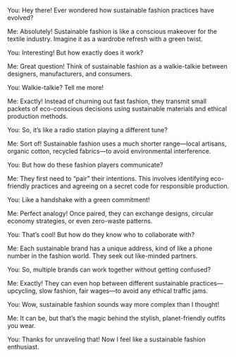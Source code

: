 You: Hey there! Ever wondered how sustainable fashion practices have evolved?

Me: Absolutely! Sustainable fashion is like a conscious makeover for the textile industry. Imagine it as a wardrobe refresh with a green twist.

You: Interesting! But how exactly does it work?

Me: Great question! Think of sustainable fashion as a walkie-talkie between designers, manufacturers, and consumers.

You: Walkie-talkie? Tell me more!

Me: Exactly! Instead of churning out fast fashion, they transmit small packets of eco-conscious decisions using sustainable materials and ethical production methods.

You: So, it’s like a radio station playing a different tune?

Me: Sort of! Sustainable fashion uses a much shorter range—local artisans, organic cotton, recycled fabrics—to avoid environmental interference.

You: But how do these fashion players communicate?

Me: They first need to “pair” their intentions. This involves identifying eco-friendly practices and agreeing on a secret code for responsible production.

You: Like a handshake with a green commitment!

Me: Perfect analogy! Once paired, they can exchange designs, circular economy strategies, or even zero-waste patterns.

You: That’s cool! But how do they know who to collaborate with?

Me: Each sustainable brand has a unique address, kind of like a phone number in the fashion world. They seek out like-minded partners.

You: So, multiple brands can work together without getting confused?

Me: Exactly! They can even hop between different sustainable practices—upcycling, slow fashion, fair wages—to avoid any ethical traffic jams.

You: Wow, sustainable fashion sounds way more complex than I thought!

Me: It can be, but that’s the magic behind the stylish, planet-friendly outfits you wear.

You: Thanks for unraveling that! Now I feel like a sustainable fashion enthusiast.
